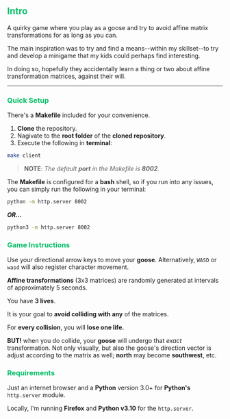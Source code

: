 ## <span style="color: #00BE67;">Intro</span>

A quirky game where you play as a goose and try to avoid affine matrix transformations for as long as you can.

The main inspiration was to try and find a means--within my skillset--to try and develop a minigame that my kids could perhaps find interesting. 

In doing so, hopefully they accidentally learn a thing or two about affine transformation matrices, against their will.

---

### <span style="color: #00BE67;">Quick Setup</span>

There's a __Makefile__ included for your convenience.

1. __Clone__ the repository.
2. Nagivate to the __root folder__ of the __cloned repository__.
3. Execute the following in __terminal__:

```bash
make client
```
>__NOTE__: _The default __port__ in the Makefile is __8002__._

The __Makefile__ is configured for a __bash__ shell, so if you run into any issues, you can simply run the following in your terminal:

```bash
python -m http.server 8002
```

*__OR...__*

```bash
python3 -m http.server 8002
```

### <span style="color: #00BE67;">Game Instructions</span>

Use your directional arrow keys to move your __goose__. Alternatively, `WASD` or `wasd` will also register character movement.

__Affine transformations__ (3x3 matrices) are randomly generated at intervals of approximately 5 seconds.

You have __3 lives__.

It is your goal to __avoid colliding with any__ of the matrices.

For __every collision__, you will __lose one life.__

__BUT!__ when you do collide, your __goose__ will undergo that _exact_ transformation. Not only visually, but also the goose's direction vector is adjust according to the matrix as well; __north__ may become __southwest__, etc.


### <span style="color: #00BE67;">Requirements</span>

Just an internet browser and a __Python__ version 3.0+ for __Python's__ `http.server` module.

Locally, I'm running __Firefox__ and __Python v3.10__ for the `http.server`.